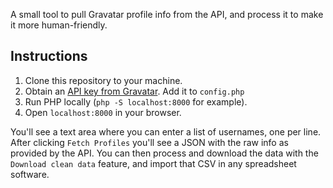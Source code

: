 A small tool to pull Gravatar profile info from the API, and process it to make it more human-friendly.

## Instructions
1. Clone this repository to your machine.
2. Obtain an [API key from Gravatar](https://gravatar.com/developers/new-application). Add it to `config.php`
3. Run PHP locally (`php -S localhost:8000` for example).
4. Open `localhost:8000` in your browser.

You'll see a text area where you can enter a list of usernames, one per line. After clicking `Fetch Profiles` you'll see a JSON with the raw info as provided by the API. You can then process and download the data with the `Download clean data` feature, and import that CSV in any spreadsheet software.
